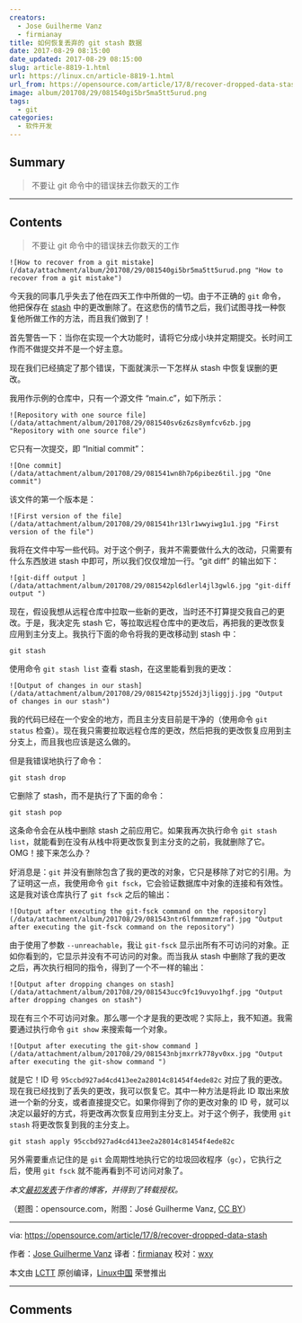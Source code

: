 ```yaml
---
creators:
  - Jose Guilherme Vanz
  - firmianay
title: 如何恢复丢弃的 git stash 数据
date: 2017-08-29 08:15:00
date_updated: 2017-08-29 08:15:00
slug: article-8819-1.html
url: https://linux.cn/article-8819-1.html
url_from: https://opensource.com/article/17/8/recover-dropped-data-stash
image: album/201708/29/081540gi5br5ma5tt5urud.png
tags:
  - git
categories:
  - 软件开发
---
```


## Summary

> 不要让 git 命令中的错误抹去你数天的工作

***

<!-- more -->

## Contents

> 
> 不要让 git 命令中的错误抹去你数天的工作
> 
> 
> 

`![How to recover from a git mistake](/data/attachment/album/201708/29/081540gi5br5ma5tt5urud.png "How to recover from a git mistake")`

今天我的同事几乎失去了他在四天工作中所做的一切。由于不正确的 `git` 命令，他把保存在 [stash](https://www.git-scm.com/docs/git-stash) 中的更改删除了。在这悲伤的情节之后，我们试图寻找一种恢复他所做工作的方法，而且我们做到了！

首先警告一下：当你在实现一个大功能时，请将它分成小块并定期提交。长时间工作而不做提交并不是一个好主意。

现在我们已经搞定了那个错误，下面就演示一下怎样从 stash 中恢复误删的更改。

我用作示例的仓库中，只有一个源文件 “main.c”，如下所示：

`![Repository with one source file](/data/attachment/album/201708/29/081540sv6z6zs8ymfcv6zb.jpg "Repository with one source file")`

它只有一次提交，即 “Initial commit”：

`![One commit](/data/attachment/album/201708/29/081541wn8h7p6pibez6til.jpg "One commit")`

该文件的第一个版本是：

`![First version of the file](/data/attachment/album/201708/29/081541hr13lr1wwyiwg1u1.jpg "First version of the file")`

我将在文件中写一些代码。对于这个例子，我并不需要做什么大的改动，只需要有什么东西放进 stash 中即可，所以我们仅仅增加一行。“git diff” 的输出如下：

`![git-diff output ](/data/attachment/album/201708/29/081542pl6dlerl4jl3gwl6.jpg "git-diff output ")`

现在，假设我想从远程仓库中拉取一些新的更改，当时还不打算提交我自己的更改。于是，我决定先 stash 它，等拉取远程仓库中的更改后，再把我的更改恢复应用到主分支上。我执行下面的命令将我的更改移动到 stash 中：

```shell
git stash
```

使用命令 `git stash list` 查看 stash，在这里能看到我的更改：

`![Output of changes in our stash](/data/attachment/album/201708/29/081542tpj552dj3jliggjj.jpg "Output of changes in our stash")`

我的代码已经在一个安全的地方，而且主分支目前是干净的（使用命令 `git status` 检查）。现在我只需要拉取远程仓库的更改，然后把我的更改恢复应用到主分支上，而且我也应该是这么做的。

但是我错误地执行了命令：

```shell
git stash drop
```

它删除了 stash，而不是执行了下面的命令：

```shell
git stash pop
```

这条命令会在从栈中删除 stash 之前应用它。如果我再次执行命令 `git stash list`，就能看到在没有从栈中将更改恢复到主分支的之前，我就删除了它。OMG！接下来怎么办？

好消息是：`git` 并没有删除包含了我的更改的对象，它只是移除了对它的引用。为了证明这一点，我使用命令 `git fsck`，它会验证数据库中对象的连接和有效性。这是我对该仓库执行了 `git fsck` 之后的输出：

`![Output after executing the git-fsck command on the repository](/data/attachment/album/201708/29/081543ntr6lfmmmmzmfraf.jpg "Output after executing the git-fsck command on the repository")`

由于使用了参数 `--unreachable`，我让 `git-fsck` 显示出所有不可访问的对象。正如你看到的，它显示并没有不可访问的对象。而当我从 stash 中删除了我的更改之后，再次执行相同的指令，得到了一个不一样的输出：

`![Output after dropping changes on stash](/data/attachment/album/201708/29/081543ucc9fc19uvyo1hgf.jpg "Output after dropping changes on stash")`

现在有三个不可访问对象。那么哪一个才是我的更改呢？实际上，我不知道。我需要通过执行命令 `git show` 来搜索每一个对象。

`![Output after executing the git-show command ](/data/attachment/album/201708/29/081543nbjmxrrk778yv0xx.jpg "Output after executing the git-show command ")`

就是它！ID 号 `95ccbd927ad4cd413ee2a28014c81454f4ede82c` 对应了我的更改。现在我已经找到了丢失的更改，我可以恢复它。其中一种方法是将此 ID 取出来放进一个新的分支，或者直接提交它。如果你得到了你的更改对象的 ID 号，就可以决定以最好的方式，将更改再次恢复应用到主分支上。对于这个例子，我使用 `git stash` 将更改恢复到我的主分支上。

```shell
git stash apply 95ccbd927ad4cd413ee2a28014c81454f4ede82c
```

另外需要重点记住的是 `git` 会周期性地执行它的垃圾回收程序（`gc`），它执行之后，使用 `git fsck` 就不能再看到不可访问对象了。

*本文[最初发表](http://jvanz.com/recovering-missed-data-from-stash.html#recovering-missed-data-from-stash)于作者的博客，并得到了转载授权。*

（题图：opensource.com，附图：José Guilherme Vanz, [CC BY](https://creativecommons.org/licenses/by/4.0/)）

---

via: <https://opensource.com/article/17/8/recover-dropped-data-stash>

作者：[Jose Guilherme Vanz](https://opensource.com/users/jvanz) 译者：[firmianay](https://github.com/firmianay) 校对：[wxy](https://github.com/wxy)

本文由 [LCTT](https://github.com/LCTT/TranslateProject) 原创编译，[Linux中国](https://linux.cn/) 荣誉推出

***

## Comments

